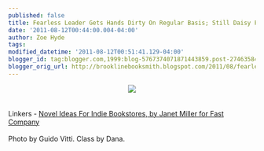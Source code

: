 ```yaml
---
published: false
title: Fearless Leader Gets Hands Dirty On Regular Basis; Still Daisy Fresh
date: '2011-08-12T00:44:00.004-04:00'
author: Zoe Hyde
tags: 
modified_datetime: '2011-08-12T00:51:41.129-04:00'
blogger_id: tag:blogger.com,1999:blog-5767374071871443859.post-2746358467257823667
blogger_orig_url: http://brooklinebooksmith.blogspot.com/2011/08/fearless-leader-gets-hands-dirty-on.html
---
```


<center><img src="http://img.photobucket.com/albums/v373/Nuhbrans/dander.jpg"></center>
<br />
<br />Linkers - <a href="http://www.fastcompany.com/magazine/158/independent-bookstores">Novel Ideas For Indie Bookstores, by Janet Miller for Fast Company</a>
<br />
<br />Photo by Guido Vitti. Class by Dana. 